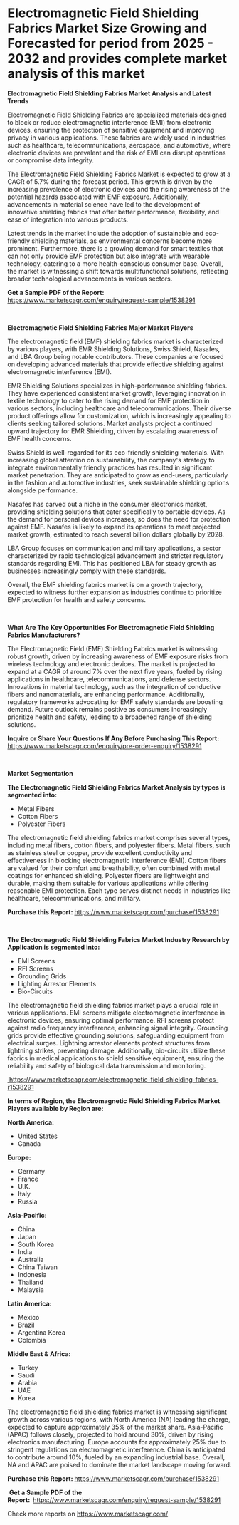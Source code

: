 <p><h1>Electromagnetic Field Shielding Fabrics Market Size Growing and Forecasted for period from 2025 - 2032 and provides complete market analysis of this market</h1></p><p><strong>Electromagnetic Field Shielding Fabrics Market Analysis and Latest Trends</strong></p>
<p><p>Electromagnetic Field Shielding Fabrics are specialized materials designed to block or reduce electromagnetic interference (EMI) from electronic devices, ensuring the protection of sensitive equipment and improving privacy in various applications. These fabrics are widely used in industries such as healthcare, telecommunications, aerospace, and automotive, where electronic devices are prevalent and the risk of EMI can disrupt operations or compromise data integrity.</p><p>The Electromagnetic Field Shielding Fabrics Market is expected to grow at a CAGR of 5.7% during the forecast period. This growth is driven by the increasing prevalence of electronic devices and the rising awareness of the potential hazards associated with EMF exposure. Additionally, advancements in material science have led to the development of innovative shielding fabrics that offer better performance, flexibility, and ease of integration into various products.</p><p>Latest trends in the market include the adoption of sustainable and eco-friendly shielding materials, as environmental concerns become more prominent. Furthermore, there is a growing demand for smart textiles that can not only provide EMF protection but also integrate with wearable technology, catering to a more health-conscious consumer base. Overall, the market is witnessing a shift towards multifunctional solutions, reflecting broader technological advancements in various sectors.</p></p>
<p><strong>Get a Sample PDF of the Report:&nbsp;</strong> <a href="https://www.marketscagr.com/enquiry/request-sample/1538291?utm_campaign=3137&utm_medium=2&utm_source=Github&utm_content=ia&utm_term=01042025&utm_id=electromagnetic-field-shielding-fabrics">https://www.marketscagr.com/enquiry/request-sample/1538291</a></p>
<p>&nbsp;</p>
<p><strong>Electromagnetic Field Shielding Fabrics Major Market Players</strong></p>
<p><p>The electromagnetic field (EMF) shielding fabrics market is characterized by various players, with EMR Shielding Solutions, Swiss Shield, Nasafes, and LBA Group being notable contributors. These companies are focused on developing advanced materials that provide effective shielding against electromagnetic interference (EMI).</p><p>EMR Shielding Solutions specializes in high-performance shielding fabrics. They have experienced consistent market growth, leveraging innovation in textile technology to cater to the rising demand for EMF protection in various sectors, including healthcare and telecommunications. Their diverse product offerings allow for customization, which is increasingly appealing to clients seeking tailored solutions. Market analysts project a continued upward trajectory for EMR Shielding, driven by escalating awareness of EMF health concerns.</p><p>Swiss Shield is well-regarded for its eco-friendly shielding materials. With increasing global attention on sustainability, the company's strategy to integrate environmentally friendly practices has resulted in significant market penetration. They are anticipated to grow as end-users, particularly in the fashion and automotive industries, seek sustainable shielding options alongside performance.</p><p>Nasafes has carved out a niche in the consumer electronics market, providing shielding solutions that cater specifically to portable devices. As the demand for personal devices increases, so does the need for protection against EMF. Nasafes is likely to expand its operations to meet projected market growth, estimated to reach several billion dollars globally by 2028.</p><p>LBA Group focuses on communication and military applications, a sector characterized by rapid technological advancement and stricter regulatory standards regarding EMI. This has positioned LBA for steady growth as businesses increasingly comply with these standards.</p><p>Overall, the EMF shielding fabrics market is on a growth trajectory, expected to witness further expansion as industries continue to prioritize EMF protection for health and safety concerns.</p></p>
<p>&nbsp;</p>
<p><strong>What Are The Key Opportunities For Electromagnetic Field Shielding Fabrics Manufacturers?</strong></p>
<p><p>The Electromagnetic Field (EMF) Shielding Fabrics market is witnessing robust growth, driven by increasing awareness of EMF exposure risks from wireless technology and electronic devices. The market is projected to expand at a CAGR of around 7% over the next five years, fueled by rising applications in healthcare, telecommunications, and defense sectors. Innovations in material technology, such as the integration of conductive fibers and nanomaterials, are enhancing performance. Additionally, regulatory frameworks advocating for EMF safety standards are boosting demand. Future outlook remains positive as consumers increasingly prioritize health and safety, leading to a broadened range of shielding solutions.</p></p>
<p><strong>Inquire or Share Your Questions If Any Before Purchasing This Report:</strong> <a href="https://www.marketscagr.com/enquiry/pre-order-enquiry/1538291?utm_campaign=3137&utm_medium=2&utm_source=Github&utm_content=ia&utm_term=01042025&utm_id=electromagnetic-field-shielding-fabrics">https://www.marketscagr.com/enquiry/pre-order-enquiry/1538291</a></p>
<p>&nbsp;</p>
<p><strong>Market Segmentation</strong></p>
<p><strong>The Electromagnetic Field Shielding Fabrics Market Analysis by types is segmented into:</strong></p>
<p><ul><li>Metal Fibers</li><li>Cotton Fibers</li><li>Polyester Fibers</li></ul></p>
<p><p>The electromagnetic field shielding fabrics market comprises several types, including metal fibers, cotton fibers, and polyester fibers. Metal fibers, such as stainless steel or copper, provide excellent conductivity and effectiveness in blocking electromagnetic interference (EMI). Cotton fibers are valued for their comfort and breathability, often combined with metal coatings for enhanced shielding. Polyester fibers are lightweight and durable, making them suitable for various applications while offering reasonable EMI protection. Each type serves distinct needs in industries like healthcare, telecommunications, and military.</p></p>
<p><strong>Purchase this Report:&nbsp;</strong><a href="https://www.marketscagr.com/purchase/1538291?utm_campaign=3137&utm_medium=2&utm_source=Github&utm_content=ia&utm_term=01042025&utm_id=electromagnetic-field-shielding-fabrics">https://www.marketscagr.com/purchase/1538291</a></p>
<p>&nbsp;</p>
<p><strong>The Electromagnetic Field Shielding Fabrics Market Industry Research by Application is segmented into:</strong></p>
<p><ul><li>EMI Screens</li><li>RFI Screens</li><li>Grounding Grids</li><li>Lighting Arrestor Elements</li><li>Bio-Circuits</li></ul></p>
<p><p>The electromagnetic field shielding fabrics market plays a crucial role in various applications. EMI screens mitigate electromagnetic interference in electronic devices, ensuring optimal performance. RFI screens protect against radio frequency interference, enhancing signal integrity. Grounding grids provide effective grounding solutions, safeguarding equipment from electrical surges. Lightning arrestor elements protect structures from lightning strikes, preventing damage. Additionally, bio-circuits utilize these fabrics in medical applications to shield sensitive equipment, ensuring the reliability and safety of biological data transmission and monitoring.</p></p>
<p><a href="https://www.marketscagr.com/electromagnetic-field-shielding-fabrics-r1538291?utm_campaign=3137&utm_medium=2&utm_source=Github&utm_content=ia&utm_term=01042025&utm_id=electromagnetic-field-shielding-fabrics">&nbsp;https://www.marketscagr.com/electromagnetic-field-shielding-fabrics-r1538291</a></p>
<p><strong>In terms of Region, the Electromagnetic Field Shielding Fabrics Market Players available by Region are:</strong></p>
<p>
    <p> <strong> North America: </strong>
        <ul>
            <li>United States</li>
            <li>Canada</li>
        </ul>
        </p> 
    <p> <strong> Europe: </strong>
        <ul>
            <li>Germany</li>
            <li>France</li>
            <li>U.K.</li>
            <li>Italy</li>
            <li>Russia</li>
        </ul>
        </p> 
    <p> <strong> Asia-Pacific: </strong>
        <ul>
            <li>China</li>
            <li>Japan</li>
            <li>South Korea</li>
            <li>India</li>
            <li>Australia</li>
            <li>China Taiwan</li>
            <li>Indonesia</li>
            <li>Thailand</li>
            <li>Malaysia</li>
        </ul>
        </p> 
    <p> <strong> Latin America: </strong>
        <ul>
            <li>Mexico</li>
            <li>Brazil</li>
            <li>Argentina Korea</li>
            <li>Colombia</li>
        </ul>
        </p> 
    <p> <strong> Middle East & Africa: </strong>
        <ul>
            <li>Turkey</li>
            <li>Saudi</li>
            <li>Arabia</li>
            <li>UAE</li>
            <li>Korea</li>
        </ul>
    </p>
    </p>
<p><p>The electromagnetic field shielding fabrics market is witnessing significant growth across various regions, with North America (NA) leading the charge, expected to capture approximately 35% of the market share. Asia-Pacific (APAC) follows closely, projected to hold around 30%, driven by rising electronics manufacturing. Europe accounts for approximately 25% due to stringent regulations on electromagnetic interference. China is anticipated to contribute around 10%, fueled by an expanding industrial base. Overall, NA and APAC are poised to dominate the market landscape moving forward.</p></p>
<p><strong>Purchase this Report: </strong><a href="https://www.marketscagr.com/purchase/1538291?utm_campaign=3137&utm_medium=2&utm_source=Github&utm_content=ia&utm_term=01042025&utm_id=electromagnetic-field-shielding-fabrics">https://www.marketscagr.com/purchase/1538291</a></p>
<p>&nbsp;<strong>Get a Sample PDF of the Report:&nbsp;&nbsp;</strong><a href="https://www.marketscagr.com/enquiry/request-sample/1538291?utm_campaign=3137&utm_medium=2&utm_source=Github&utm_content=ia&utm_term=01042025&utm_id=electromagnetic-field-shielding-fabrics">https://www.marketscagr.com/enquiry/request-sample/1538291</a></p>
<p><strong></strong></p>
<p>Check more reports on <a href="https://www.marketscagr.com/?utm_campaign=3137&utm_medium=2&utm_source=Github&utm_content=ia&utm_term=01042025&utm_id=electromagnetic-field-shielding-fabrics">https://www.marketscagr.com/</a></p>